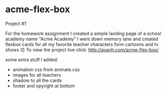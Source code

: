 # acme-flex-box
Project #1


For the homework assignment I created a simple landing page of a school academy name "Acme Academy"
I went down memory lane and created flexbox cards for all my favorite teacher characters form cartoons and tv shows 😊
To view the project live click: http://ayanh.com/acme-flex-box/

some extra stuff I added:
- animation css from animate.css
- images for all teachers
- shadow to all the cards
- footer and opyright at bottom

